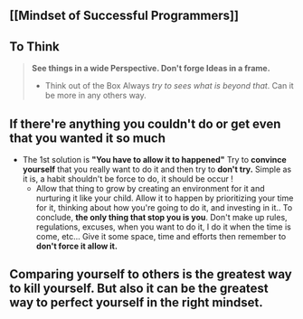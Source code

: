 ## [[Mindset of Successful Programmers]]
## To Think
> **See things in a wide Perspective. Don't forge Ideas in a frame.** 
> + Think out of the Box
> 	Always *try to sees what is beyond that*. Can it be more in any others way. 


## If there're anything you couldn't do or get even that you wanted it so much
+ The 1st solution is **"You have to allow it to happened"** 
	Try to **convince yourself** that you really want to do it and then try to **don't try.** Simple as it is, a habit shouldn't be force to do, it should be occur !
	+ Allow that thing to grow by creating an environment for it and nurturing it like your child. Allow it to happen by prioritizing your time for it, thinking about how you're going to do it, and investing in it..
To conclude, **the only thing that stop you is you**. Don't make up rules, regulations, excuses, when you want to do it, I do it when the time is come, etc... Give it some space, time and efforts then remember to **don't force it allow it.**

## Comparing yourself to others is the greatest way to kill yourself. But also it can be the greatest way to perfect yourself in the right mindset.
